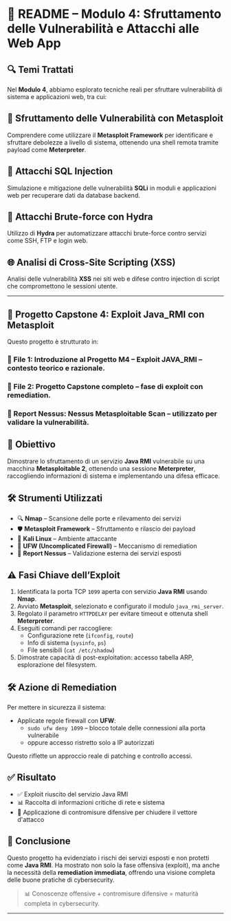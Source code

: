 # 🔐 README – Modulo 4: Sfruttamento delle Vulnerabilità e Attacchi alle Web App

## 🔍 Temi Trattati

Nel **Modulo 4**, abbiamo esplorato tecniche reali per sfruttare vulnerabilità di sistema e applicazioni web, tra cui:

## 🚧 Sfruttamento delle Vulnerabilità con Metasploit

Comprendere come utilizzare il **Metasploit Framework** per identificare e sfruttare debolezze a livello di sistema, ottenendo una shell remota tramite payload come **Meterpreter**.

## 🔢 Attacchi SQL Injection

Simulazione e mitigazione delle vulnerabilità **SQLi** in moduli e applicazioni web per recuperare dati da database backend.

## 🔋 Attacchi Brute-force con Hydra

Utilizzo di **Hydra** per automatizzare attacchi brute-force contro servizi come SSH, FTP e login web.

## 🌐 Analisi di Cross-Site Scripting (XSS)

Analisi delle vulnerabilità **XSS** nei siti web e difese contro injection di script che compromettono le sessioni utente.

---

## 📄 Progetto Capstone 4: Exploit Java_RMI con Metasploit

Questo progetto è strutturato in:

### 📂 File 1: Introduzione al Progetto M4 – Exploit JAVA_RMI – contesto teorico e razionale.

### 📂 File 2: Progetto Capstone completo – fase di exploit con remediation.

### 📎 Report Nessus: Nessus Metasploitable Scan – utilizzato per validare la vulnerabilità.

## 🎯 Obiettivo

Dimostrare lo sfruttamento di un servizio **Java RMI** vulnerabile su una macchina **Metasploitable 2**, ottenendo una sessione **Meterpreter**, raccogliendo informazioni di sistema e implementando una difesa efficace.

## 🛠️ Strumenti Utilizzati

- 🔍 **Nmap** – Scansione delle porte e rilevamento dei servizi
- 🛡️ **Metasploit Framework** – Sfruttamento e rilascio dei payload
- 🐧 **Kali Linux** – Ambiente attaccante
- 🔌 **UFW (Uncomplicated Firewall)** – Meccanismo di remediation
- 📄 **Report Nessus** – Validazione esterna dei servizi esposti

## ⚠️ Fasi Chiave dell’Exploit

1. Identificata la porta TCP `1099` aperta con servizio **Java RMI** usando **Nmap**.
2. Avviato **Metasploit**, selezionato e configurato il modulo `java_rmi_server`.
3. Regolato il parametro `HTTPDELAY` per evitare timeout e ottenuta shell **Meterpreter**.
4. Eseguiti comandi per raccogliere:
   - Configurazione rete (`ifconfig`, `route`)
   - Info di sistema (`sysinfo`, `ps`)
   - File sensibili (`cat /etc/shadow`)
5. Dimostrate capacità di post-exploitation: accesso tabella ARP, esplorazione del filesystem.

## 🛠️ Azione di Remediation

Per mettere in sicurezza il sistema:

- Applicate regole firewall con **UFW**:
  - `sudo ufw deny 1099` – blocco totale delle connessioni alla porta vulnerabile
  - oppure accesso ristretto solo a IP autorizzati

Questo riflette un approccio reale di patching e controllo accessi.

## ✅ Risultato

- ✅ Exploit riuscito del servizio Java RMI
- 📊 Raccolta di informazioni critiche di rete e sistema
- 🔐 Applicazione di contromisure difensive per chiudere il vettore d'attacco

## 🧠 Conclusione

Questo progetto ha evidenziato i rischi dei servizi esposti e non protetti come **Java RMI**. Ha mostrato non solo la fase offensiva (exploit), ma anche la necessità della **remediation immediata**, offrendo una visione completa delle buone pratiche di cybersecurity.

> 📊 Conoscenze offensive + contromisure difensive = maturità completa in cybersecurity.

---
